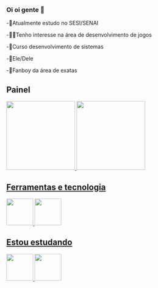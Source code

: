 ### Oi oi gente 👋

<!--
**FelipeEca/FelipeEca** is a ✨ _special_ ✨ repository because its `README.md` (this file) appears on your GitHub profile.

Here are some ideas to get you started:

-🧠Atualmente estudo no SESI/SENAI
-🐱‍💻Tenho interesse na área de desenvolvimento de jogos


- 🔭 I’m currently working on ...
- 🌱 I’m currently learning ...
- 👯 I’m looking to collaborate on ...
- 🤔 I’m looking for help with ...
- 💬 Ask me about ...
- 📫 How to reach me: ...
- 😄 Pronouns: ...
- ⚡ Fun fact: ...
-->
-🧠Atualmente estudo no SESI/SENAI

-🐱‍💻Tenho interesse na área de desenvolvimento de jogos

-🏫Curso desenvolvimento de sistemas

-👾Ele/Dele

-🤖Fanboy da área de exatas

## Painel

<div> 
<a href="https://github.com/FelipeEca"> 
<img height="180em" src="https://github-readme-stats.vercel.app/api/top-langs/?username=FelipeEca&layout=compact&langs_count=7&theme=dracula"/>
<img height="180em" src="https://github-readme-stats.vercel.app/api?username=FelipeEca&show_icons=true&theme=dracula&include_all_commits=true&count_private=true"/> 
</div>

## Ferramentas e tecnologia

<img src="https://cdn.jsdelivr.net/gh/devicons/devicon/icons/github/github-original.svg" width="70" height="70"/> <img src="https://cdn.jsdelivr.net/gh/devicons/devicon/icons/vscode/vscode-original.svg" width="70" height="70"/>
          
          

## Estou estudando

<img src="https://cdn.jsdelivr.net/gh/devicons/devicon/icons/html5/html5-original.svg" width="70" height="70"/> <img src="https://cdn.jsdelivr.net/gh/devicons/devicon/icons/css3/css3-original.svg" width="70" height="70"/>
          
